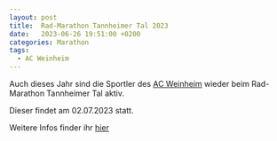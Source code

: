 ```yaml
---
layout: post
title:  Rad-Marathon Tannheimer Tal 2023
date:   2023-06-26 19:51:00 +0200
categories: Marathon 
tags:
  - AC Weinheim
---
```

Auch dieses Jahr sind die Sportler des [AC Weinheim](https://ac-weinheim.de/portfolio-item/radsport/) wieder beim Rad-Marathon Tannheimer Tal aktiv.

Dieser findet am 02.07.2023 statt.

Weitere Infos finder ihr [hier](https://www.rad-marathon.at)